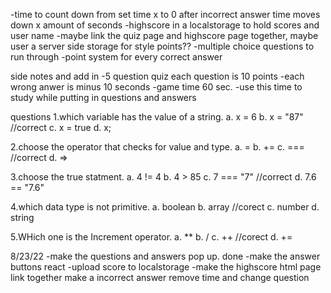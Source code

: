 -time to count down from set time x to 0 after incorrect answer time moves down x amount of seconds 
-highscore in a localstorage to hold scores and user name
-maybe link the quiz page and highscore page together, maybe user a server side storage for style points??
-multiple choice questions to run through 
-point system for every correct answer

side notes and add in
-5 question quiz each question is 10 points
-each wrong anwer is minus 10 seconds 
-game time 60 sec.
-use this time to study while putting in questions and answers


questions
1.which variable has the value of a string.
a. x = 6
b. x = "87" //correct
c. x = true
d. x;

2.choose the operator that checks for value and type.
a. =
b. +=
c. === //correct
d. =>

3.choose  the true statment.
a. 4 != 4
b. 4 > 85
c. 7 === "7" //correct
d. 7.6 == "7.6"

4.which data type is not primitive.
a. boolean
b. array //corect
c. number
d. string

5.WHich one is the Increment operator.
a. **
b. /
c. ++ //corect
d. +=

8/23/22
-make the questions and answers pop up. done
-make the answer buttons react 
-upload score to localstorage
-make the highscore html page link together
make a incorrect answer remove time and change question
